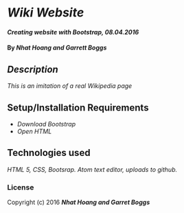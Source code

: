 # _Wiki Website_

#### _Creating website with Bootstrap, 08.04.2016_

#### By _Nhat Hoang and Garrett Boggs_

## _Description_

_This is an imitation of a real Wikipedia page_

## Setup/Installation Requirements

* _Download Bootstrap_
* _Open HTML_

## Technologies used

_HTML 5, CSS, Bootsrap. Atom text editor, uploads to github._

### License

Copyright (c) 2016 **_Nhat Hoang and Garret Boggs_**
